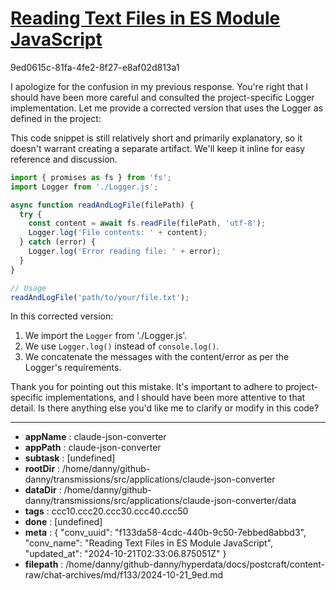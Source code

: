 # [Reading Text Files in ES Module JavaScript](https://claude.ai/chat/f133da58-4cdc-440b-9c50-7ebbed8abbd3)

9ed0615c-81fa-4fe2-8f27-e8af02d813a1

 I apologize for the confusion in my previous response. You're right that I should have been more careful and consulted the project-specific Logger implementation. Let me provide a corrected version that uses the Logger as defined in the project:

<antThinking>This code snippet is still relatively short and primarily explanatory, so it doesn't warrant creating a separate artifact. We'll keep it inline for easy reference and discussion.</antThinking>

```javascript
import { promises as fs } from 'fs';
import Logger from './Logger.js';

async function readAndLogFile(filePath) {
  try {
    const content = await fs.readFile(filePath, 'utf-8');
    Logger.log('File contents: ' + content);
  } catch (error) {
    Logger.log('Error reading file: ' + error);
  }
}

// Usage
readAndLogFile('path/to/your/file.txt');
```

In this corrected version:

1. We import the `Logger` from './Logger.js'.
2. We use `Logger.log()` instead of `console.log()`.
3. We concatenate the messages with the content/error as per the Logger's requirements.

Thank you for pointing out this mistake. It's important to adhere to project-specific implementations, and I should have been more attentive to that detail. Is there anything else you'd like me to clarify or modify in this code?

---

* **appName** : claude-json-converter
* **appPath** : claude-json-converter
* **subtask** : [undefined]
* **rootDir** : /home/danny/github-danny/transmissions/src/applications/claude-json-converter
* **dataDir** : /home/danny/github-danny/transmissions/src/applications/claude-json-converter/data
* **tags** : ccc10.ccc20.ccc30.ccc40.ccc50
* **done** : [undefined]
* **meta** : {
  "conv_uuid": "f133da58-4cdc-440b-9c50-7ebbed8abbd3",
  "conv_name": "Reading Text Files in ES Module JavaScript",
  "updated_at": "2024-10-21T02:33:06.875051Z"
}
* **filepath** : /home/danny/github-danny/hyperdata/docs/postcraft/content-raw/chat-archives/md/f133/2024-10-21_9ed.md